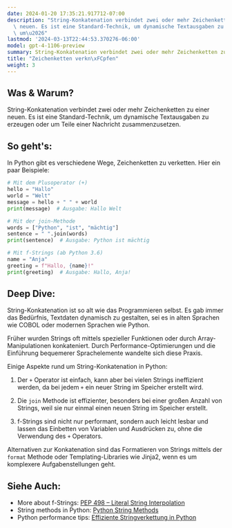 ```yaml
---
date: 2024-01-20 17:35:21.917712-07:00
description: "String-Konkatenation verbindet zwei oder mehr Zeichenketten zu einer\
  \ neuen. Es ist eine Standard-Technik, um dynamische Textausgaben zu erzeugen oder\
  \ um\u2026"
lastmod: '2024-03-13T22:44:53.370276-06:00'
model: gpt-4-1106-preview
summary: String-Konkatenation verbindet zwei oder mehr Zeichenketten zu einer neuen.
title: "Zeichenketten verkn\xFCpfen"
weight: 3
---
```


## Was & Warum?

String-Konkatenation verbindet zwei oder mehr Zeichenketten zu einer neuen. Es ist eine Standard-Technik, um dynamische Textausgaben zu erzeugen oder um Teile einer Nachricht zusammenzusetzen.

## So geht's:

In Python gibt es verschiedene Wege, Zeichenketten zu verketten. Hier ein paar Beispiele:

```python
# Mit dem Plusoperator (+)
hello = "Hallo"
world = "Welt"
message = hello + " " + world
print(message)  # Ausgabe: Hallo Welt

# Mit der join-Methode
words = ["Python", "ist", "mächtig"]
sentence = " ".join(words)
print(sentence)  # Ausgabe: Python ist mächtig

# Mit f-Strings (ab Python 3.6)
name = "Anja"
greeting = f"Hallo, {name}!"
print(greeting)  # Ausgabe: Hallo, Anja!
```

## Deep Dive:

String-Konkatenation ist so alt wie das Programmieren selbst. Es gab immer das Bedürfnis, Textdaten dynamisch zu gestalten, sei es in alten Sprachen wie COBOL oder modernen Sprachen wie Python.

Früher wurden Strings oft mittels spezieller Funktionen oder durch Array-Manipulationen konkateniert. Durch Performance-Optimierungen und die Einführung bequemerer Sprachelemente wandelte sich diese Praxis.

Einige Aspekte rund um String-Konkatenation in Python:

1. Der `+` Operator ist einfach, kann aber bei vielen Strings ineffizient werden, da bei jedem `+` ein neuer String im Speicher erstellt wird.
   
2. Die `join` Methode ist effizienter, besonders bei einer großen Anzahl von Strings, weil sie nur einmal einen neuen String im Speicher erstellt.
   
3. f-Strings sind nicht nur performant, sondern auch leicht lesbar und lassen das Einbetten von Variablen und Ausdrücken zu, ohne die Verwendung des `+` Operators.

Alternativen zur Konkatenation sind das Formatieren von Strings mittels der `format` Methode oder Templating-Libraries wie Jinja2, wenn es um komplexere Aufgabenstellungen geht.

## Siehe Auch:

- More about f-Strings: [PEP 498 – Literal String Interpolation](https://www.python.org/dev/peps/pep-0498/)
- String methods in Python: [Python String Methods](https://docs.python.org/3/library/stdtypes.html#string-methods)
- Python performance tips: [Effiziente Stringverkettung in Python](https://docs.python.org/3/faq/programming.html#how-do-i-get-a-single-string-from-a-list-of-strings)

